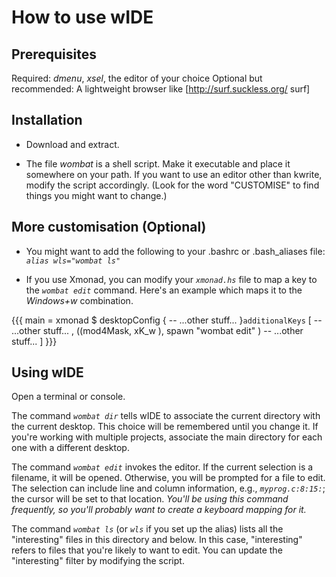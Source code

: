 # How to use wIDE

## Prerequisites

Required: *dmenu*, *xsel*, the editor of your choice
Optional but recommended: A lightweight browser like [http://surf.suckless.org/ surf]

## Installation

  * Download and extract.

  * The file *wombat* is a shell script. Make it executable and place it somewhere on your path. If you want to use an editor other than kwrite, modify the script accordingly. (Look for the word "CUSTOMISE" to find things you might want to change.)

## More customisation (Optional)

  * You might want to add the following to your .bashrc or .bash_aliases file: *`alias wls="wombat ls"`*

  * If you use Xmonad, you can modify your *`xmonad.hs`* file to map a key to the *`wombat edit`* command. Here's an example which maps it to the *Windows+w* combination.

{{{
main =
   xmonad $ desktopConfig
    {
      -- ...other stuff...
    }`additionalKeys`
        [
        -- ...other stuff...
        , ((mod4Mask,               xK_w        ), spawn "wombat edit" )
        -- ...other stuff...
        ]
}}}

## Using wIDE

Open a terminal or console.

The command *`wombat dir`* tells wIDE to associate the current directory with the current desktop. This choice will be remembered until you change it. If you're working with multiple projects, associate the main directory for each one with a different desktop.

The command *`wombat edit`* invokes the editor. If the current selection is a filename, it will be opened. Otherwise, you will be prompted for a file to edit. The selection can include line and column information, e.g., *`myprog.c:8:15:`*; the cursor will be set to that location. _You'll be using this command frequently, so you'll probably want to create a keyboard mapping for it._

The command *`wombat ls`* (or *`wls`* if you set up the alias) lists all the "interesting" files in this directory and below. In this case, "interesting" refers to files that you're likely to want to edit. You can update the "interesting" filter by modifying the script.
